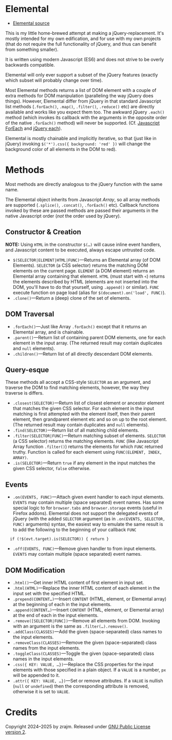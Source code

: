 # Elemental

* [Elemental source]

This is my little home-brewed attempt at making a jQuery-replacement. It's
mostly intended for my own edification, and for use with my own projects (that
do not require the full functionality of jQuery, and thus can benefit from
something smaller).

It is written using modern Javascript (ES6) and does not strive to be overly
backwards compatible.

Elemental will only ever support a subset of the jQuery features (exactly which
subset will probably change over time).

Most Elemental methods returns a list of DOM element with a couple of extra
methods for DOM manipulation (paralleling the way jQuery does things). However,
Elemental differ from jQuery in that standard Javascript list methods
(`.forEach()`, `.map()`, `.filter()`, `.reduce()` etc) are directly available
and works like you expect them too. The awkward jQuery `.each()` method (which
invokes its callback with the arguments in the opposite order of the native
`.forEach()` method) will never be supported. (Cf. [Javascript ForEach] and
[jQuery each]).

Elemental is mostly chainable and implicitly iterative, so that (just like in
jQuery) invoking `$('*').css({ background: 'red' })` will change the background
color of all elements in the DOM to red).


# Methods

Most methods are directly analogous to the jQuery function with the same name.

The Elemental object inherits from Javascript *Array*, so all array methods are
supported (`.splice()`, `.concat()`, `.forEach()` etc). Callback functions
invoked by these are passed methods are passed their arguments in the native
Javascript order (*not* the order used by jQuery).


## Constructor & Creation

**NOTE:** Using `HTML` in the constructor `$(…)` will cause inline event
handlers, and Javascript content to be executed, always escape untrusted code.

* `$(SELECTOR|ELEMENT|HTML|FUNC)`—Returns an Elemental array (of DOM Elements).
  `SELECTOR` (a CSS selector) returns the matching DOM elements on the current
  page. `ELEMENT` (a DOM element) returns an Elemental array containing that
  element. `HTML` (must start with `<`) returns the elements described by HTML
  (elements are not inserted into the DOM, you'll have to do that yourself,
  using `.append()` or similar). `FUNC` execute function on page load (alias
  for `$(document).on('load', FUNC)`).
* `.clone()`—Return a (deep) clone of the set of elements.


## DOM Traversal

* `.forEach()`—Just like Array `.forEach()` except that it returns an Elemental
  array, and is chainable.
* `.parent()`—Return list of containing parent DOM elements, one for each
  element in the input array. (The returned result may contain duplicates and
  `null` elements).
* `.children()`—Return list of all directly descendant DOM elements.


## Query-esque

These methods all accept a CSS-style `SELECTOR` as an argument, and traverse
the DOM to find matching elements, however, the way they traverse is differs.

* `.closest(SELECTOR)`—Return list of closest element or ancestor element that
  matches the given CSS selector. For each element in the input matching is
  first attempted with the element itself, then their parent element, then
  grandparent element etc and so on up to the root element. (The returned
  result may contain duplicates and `null` elements).
* `.find(SELECTOR)`—Return list of all matching child elements.
* `.filter(SELECTOR|FUNC)`—Return matching subset of elements. `SELECTOR` (a
  CSS selector) returns the matching elements. `FUNC` (like Javascript Array
  function `.filter()`) returns the elements for which `FUNC` returned truthy.
  Function is called for each element using `FUNC(ELEMENT, INDEX, ARRAY)`.
* `.is(SELECTOR)`—Return `true` if any element in the input matches the given
  CSS selector, `false` otherwise.


## Events

* `.on(EVENTS, FUNC)`—Attach given event handler to each input elements.
  `EVENTS` may contain multiple (space separated) event names. Has some special
  logic to for `browser.tabs` and `browser.storage` events (useful in Firefox
  addons). Elemental does not support the delegated events of jQuery (with the
  added `SELECTOR` argument (as in `.on(EVENTS, SELECTOR, FUNC)` arguments)
  syntax, the easiest way to emulate the same result is to add the following to
  the beginning of your callback `FUNC`
```
  if (!$(evt.target).is(SELECTOR)) { return }
```
* `.off(EVENTS, FUNC)`—Remove given handler to from input elements. `EVENTS`
  may contain multiple (space separated) event names.


## DOM Modification

* `.html()`—Get inner HTML content of first element in input set.
* `.html(HTML)`—Replace the inner HTML content of each element in the input set
  with the specified HTML.
* `.prepend(CONTENT…)`—Insert `CONTENT` (HTML, element, or Elemental array) at
  the beginning of each in the input elements.
* `.append(CONTENT…)`—Insert `CONTENT` (HTML, element, or Elemental array) at
  the end of each in the input elements.
* `.remove([SELECTOR|FUNC])`—Remove all elements from DOM. Invoking with an
  argument is the same as `.filter(…).remove()`.
* `.addClass(CLASSES)`—Add the given (space-separated) class names to the input
  elements.
* `.removeClass(CLASSES)`—Remove the given (space-separated) class names from
  the input elements.
* `.toggleClass(CLASSES)`—Toggle the given (space-separated) class names in the
  input elements.
* `.css({ KEY: VALUE, …})`—Replace the CSS properties for the input elements
  with those specified in a plain object. If a `VALUE` is a number, `px` will
  be appended to it.
* `.attr({ KEY: VALUE, …})`—Set or remove attributes. If a `VALUE` is nullish
  (`null` or `undefined`) then the corresponding attribute is removed,
  otherwise it is set to `VALUE`.


# Credits

Copyright 2024–2025 by zrajm. Released under [GNU Public License version
2][GPLv2].

[GPLv2]: ./LICENSE.txt
[Javascript ForEach]: https://developer.mozilla.org/en-US/docs/Web/JavaScript/Reference/Global_Objects/Array/forEach "Javascript .forEach() Documentation"
[jQuery each]: https://api.jquery.com/each/ "jQuery .each() Documentation"
[Elemental source]: https://raw.githubusercontent.com/zrajm/elemental/refs/heads/main/elemental.mjs "Elemental Source Code"

<!--EOF-->
